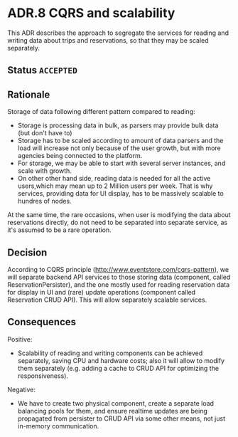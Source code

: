 # ADR.8 CQRS and scalability
This ADR describes the approach to segregate the services for reading and writing data about trips and reservations,
so that they may be scaled separately.

## Status `ACCEPTED`

## Rationale
Storage of data following different pattern compared to reading:
- Storage is processing data in bulk, as parsers may provide bulk data (but don't have to)
- Storage has to be scaled according to amount of data parsers and the load will increase
not only because of the user growth, but with more agencies being connected to the platform.
- For storage, we may be able to start with several server instances, and scale with growth.
- On other other hand side, reading data is needed for all the active users,which may mean up to 2 Million users per week.
That is why services, providing data for UI display, has to be massively scalable to hundres of nodes.

At the same time, the rare occasions, when user is modifying the data about reservations directly,
do not need to be separated into separate service, as it's assumed to be a rare operation.

## Decision
According to CQRS principle (http://www.eventstore.com/cqrs-pattern), we will separate backend API
services to those storing data (component, called ReservationPersister), and the one mostly used for reading reservation data 
for display in UI and (rare) update operations (component called Reservation CRUD API).
This will allow separately scalable services.

## Consequences

Positive:

* Scalability of reading and writing components can be achieved separately, saving CPU and hardware costs; also it will
allow to modify them separately (e.g. adding a cache to CRUD API for optimizing the responsiveness).

Negative:

* We have to create two physical component, create a separate load balancing pools for them, and ensure realtime updates are being
propagated from persister to CRUD API via some other means, not just in-memory communication.

